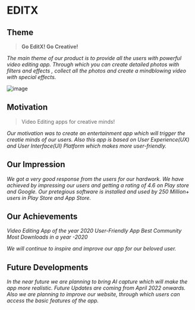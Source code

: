 # **EDITX**

## **Theme**

> **Go EditX! Go Creative!** 

_The main theme of our product is to provide all the users with powerful video editing app. Through which you can create detailed photos with filters and effects , collect all the photos and create a mindblowing video with special effects._

![image](https://user-images.githubusercontent.com/96131431/156333837-4b6162ce-3f81-4e1c-9cf1-82ab0cc5544f.png)

## **Motivation**

> Video Editing apps for creative minds! 

_Our motivation was to create an entertainment app which will trigger the creatie minds of our users. Also this app is based on User Experience(UX) and User Interface(UI) Platform which makes more user-friendly._

## **Our Impression**

_We got a very good response from the users for our hardwork. We have achieved by impressing our users and getting a rating of 4.6 on Play store and Google. Our pretegious software is installed and used by 250 Million+ users in Play Store and App Store._

## **Our Achievements**

*Video Editing App of the year 2020*
*User-Friendly App*
*Best Community*
*Most Downloads in a year -2020*

_We will continue to inspire and improve our app for our beloved user._

## **Future Developments**

_In the near future we are planning to bring AI capture which will make the app more realistic._
_Future Updates are coming from April 2022 onwards._
_Also we are planning to improve our website, through which users can access the basic features of the app._
